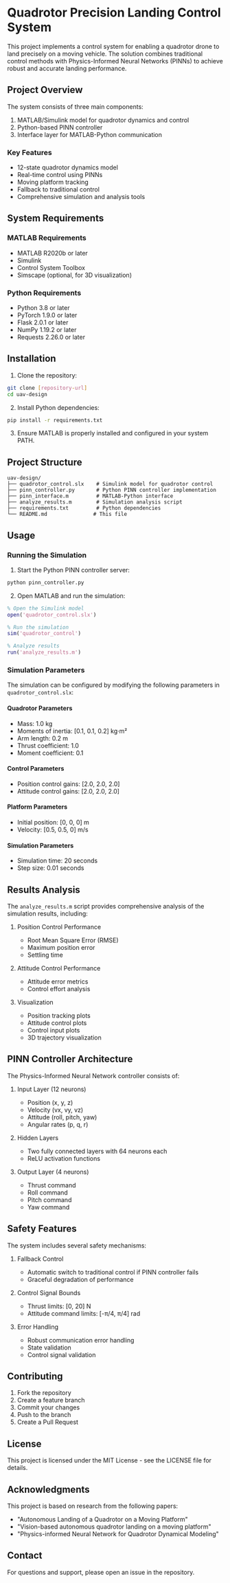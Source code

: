 # Quadrotor Precision Landing Control System

This project implements a control system for enabling a quadrotor drone to land precisely on a moving vehicle. The solution combines traditional control methods with Physics-Informed Neural Networks (PINNs) to achieve robust and accurate landing performance.

## Project Overview

The system consists of three main components:
1. MATLAB/Simulink model for quadrotor dynamics and control
2. Python-based PINN controller
3. Interface layer for MATLAB-Python communication

### Key Features

- 12-state quadrotor dynamics model
- Real-time control using PINNs
- Moving platform tracking
- Fallback to traditional control
- Comprehensive simulation and analysis tools

## System Requirements

### MATLAB Requirements
- MATLAB R2020b or later
- Simulink
- Control System Toolbox
- Simscape (optional, for 3D visualization)

### Python Requirements
- Python 3.8 or later
- PyTorch 1.9.0 or later
- Flask 2.0.1 or later
- NumPy 1.19.2 or later
- Requests 2.26.0 or later

## Installation

1. Clone the repository:
```bash
git clone [repository-url]
cd uav-design
```

2. Install Python dependencies:
```bash
pip install -r requirements.txt
```

3. Ensure MATLAB is properly installed and configured in your system PATH.

## Project Structure

```
uav-design/
├── quadrotor_control.slx    # Simulink model for quadrotor control
├── pinn_controller.py       # Python PINN controller implementation
├── pinn_interface.m         # MATLAB-Python interface
├── analyze_results.m        # Simulation analysis script
├── requirements.txt         # Python dependencies
└── README.md               # This file
```

## Usage

### Running the Simulation

1. Start the Python PINN controller server:
```bash
python pinn_controller.py
```

2. Open MATLAB and run the simulation:
```matlab
% Open the Simulink model
open('quadrotor_control.slx')

% Run the simulation
sim('quadrotor_control')

% Analyze results
run('analyze_results.m')
```

### Simulation Parameters

The simulation can be configured by modifying the following parameters in `quadrotor_control.slx`:

#### Quadrotor Parameters
- Mass: 1.0 kg
- Moments of inertia: [0.1, 0.1, 0.2] kg·m²
- Arm length: 0.2 m
- Thrust coefficient: 1.0
- Moment coefficient: 0.1

#### Control Parameters
- Position control gains: [2.0, 2.0, 2.0]
- Attitude control gains: [2.0, 2.0, 2.0]

#### Platform Parameters
- Initial position: [0, 0, 0] m
- Velocity: [0.5, 0.5, 0] m/s

#### Simulation Parameters
- Simulation time: 20 seconds
- Step size: 0.01 seconds

## Results Analysis

The `analyze_results.m` script provides comprehensive analysis of the simulation results, including:

1. Position Control Performance
   - Root Mean Square Error (RMSE)
   - Maximum position error
   - Settling time

2. Attitude Control Performance
   - Attitude error metrics
   - Control effort analysis

3. Visualization
   - Position tracking plots
   - Attitude control plots
   - Control input plots
   - 3D trajectory visualization

## PINN Controller Architecture

The Physics-Informed Neural Network controller consists of:

1. Input Layer (12 neurons)
   - Position (x, y, z)
   - Velocity (vx, vy, vz)
   - Attitude (roll, pitch, yaw)
   - Angular rates (p, q, r)

2. Hidden Layers
   - Two fully connected layers with 64 neurons each
   - ReLU activation functions

3. Output Layer (4 neurons)
   - Thrust command
   - Roll command
   - Pitch command
   - Yaw command

## Safety Features

The system includes several safety mechanisms:

1. Fallback Control
   - Automatic switch to traditional control if PINN controller fails
   - Graceful degradation of performance

2. Control Signal Bounds
   - Thrust limits: [0, 20] N
   - Attitude command limits: [-π/4, π/4] rad

3. Error Handling
   - Robust communication error handling
   - State validation
   - Control signal validation

## Contributing

1. Fork the repository
2. Create a feature branch
3. Commit your changes
4. Push to the branch
5. Create a Pull Request

## License

This project is licensed under the MIT License - see the LICENSE file for details.

## Acknowledgments

This project is based on research from the following papers:
- "Autonomous Landing of a Quadrotor on a Moving Platform"
- "Vision-based autonomous quadrotor landing on a moving platform"
- "Physics-informed Neural Network for Quadrotor Dynamical Modeling"

## Contact

For questions and support, please open an issue in the repository. 